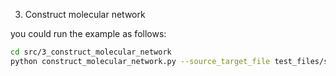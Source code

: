 3. Construct molecular network

you could run the example as follows:

```sh
cd src/3_construct_molecular_network
python construct_molecular_network.py --source_target_file test_files/source_target.csv --correlation_file ../1_calculate_correlation/corr_pval_final_CD_sediment_pos_3SD_20240828_true_p0.05.csv
```

